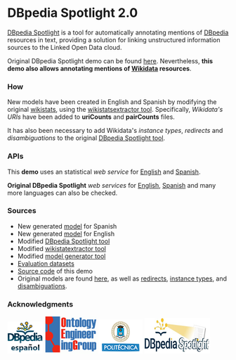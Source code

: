 # DBpedia Spotlight 2.0
[DBpedia Spotlight](https://www.dbpedia-spotlight.org/) is a tool for automatically annotating mentions of [DBpedia](https://www.dbpedia.org/about/)  resources in text, providing a solution for linking unstructured information sources to the Linked Open Data cloud. 

Original DBpedia Spotlight demo can be found [here](https://demo.dbpedia-spotlight.org/). Nevertheless, **this demo also allows annotating mentions of  [Wikidata](https://www.wikidata.org/wiki/Wikidata:Main_Page)  resources**. 


### How
New models have been created in English and Spanish by modifying the original [wikistats](https://databus.dbpedia.org/dbpedia/spotlight/spotlight-wikistats/), using the [wikistatsextractor tool](https://github.com/dbpedia-spotlight/wikistatsextractor). Specifically, *Wikidata's URIs* have been added to **uriCounts** and **pairCounts** files. 

It has also been necessary to add Wikidata's *instance types*, *redirects* and *disambiguations* to the original [DBpedia Spotlight tool](https://github.com/dbpedia-spotlight/dbpedia-spotlight-model).

### APIs
This **demo** uses an statistical *web service* for [English]() and [Spanish](https://www.dbpedia-spotlight.org/api/es).

**Original DBpedia Spotlight** *web services* for [English](https://www.dbpedia-spotlight.org/api/en), [Spanish](https://www.dbpedia-spotlight.org/api/en) and many more languages can also be checked.

### Sources
- New generated [model](https://files.jdiaz.dbpedia.linkeddata.es/files/wikidata_es.zip) for Spanish
- New generated [model](https://files.jdiaz.dbpedia.linkeddata.es/files/wikidata_en.zip) for English
- Modified [DBpedia Spotlight tool](https://github.com/jmdu99/DBpedia-Spotlight-2.0/tree/main/dbpedia-spotlight) 
- Modified [wikistatextractor tool](https://github.com/jmdu99/DBpedia-Spotlight-2.0/tree/main/wikistatsextractor) 
- Modified [model generator tool](https://github.com/jmdu99/DBpedia-Spotlight-2.0/tree/main/model-quickstarter)
- [Evaluation datasets](https://github.com/jmdu99/DBpedia-Spotlight-2.0/tree/main/datasets)
- [Source code](https://github.com/jmdu99/DBpedia-Spotlight-2.0/tree/main/spotlight-demo) of this demo
- Original models are found [here](https://databus.dbpedia.org/dbpedia/spotlight/spotlight-model/), as well as [redirects](https://databus.dbpedia.org/dbpedia/generic/redirects), [instance types](https://databus.dbpedia.org/dbpedia/mappings/instance-types), and [disambiguations](https://databus.dbpedia.org/dbpedia/generic/disambiguations).

### Acknowledgments
   
   [![Foo](images_md/logoesdbpedia.png)](https://es.dbpedia.org/)   [![Foo](images_md/logo_OEG_120.png)](https://oeg.fi.upm.es/)    [![Foo](images_md/logo_upm_2020.png)](https://www.upm.es/) [![Foo](images_md/dbpedia_spotlight_logo.png)](https://www.dbpedia-spotlight.org/)